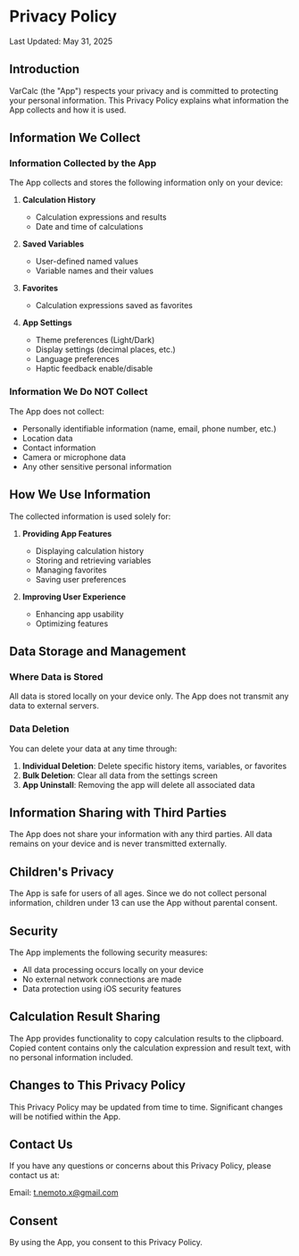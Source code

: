 # Privacy Policy

Last Updated: May 31, 2025

## Introduction

VarCalc (the "App") respects your privacy and is committed to protecting your personal information. This Privacy Policy explains what information the App collects and how it is used.

## Information We Collect

### Information Collected by the App

The App collects and stores the following information only on your device:

1. **Calculation History**
   - Calculation expressions and results
   - Date and time of calculations

2. **Saved Variables**
   - User-defined named values
   - Variable names and their values

3. **Favorites**
   - Calculation expressions saved as favorites

4. **App Settings**
   - Theme preferences (Light/Dark)
   - Display settings (decimal places, etc.)
   - Language preferences
   - Haptic feedback enable/disable

### Information We Do NOT Collect

The App does not collect:

- Personally identifiable information (name, email, phone number, etc.)
- Location data
- Contact information
- Camera or microphone data
- Any other sensitive personal information

## How We Use Information

The collected information is used solely for:

1. **Providing App Features**
   - Displaying calculation history
   - Storing and retrieving variables
   - Managing favorites
   - Saving user preferences

2. **Improving User Experience**
   - Enhancing app usability
   - Optimizing features

## Data Storage and Management

### Where Data is Stored

All data is stored locally on your device only. The App does not transmit any data to external servers.

### Data Deletion

You can delete your data at any time through:

1. **Individual Deletion**: Delete specific history items, variables, or favorites
2. **Bulk Deletion**: Clear all data from the settings screen
3. **App Uninstall**: Removing the app will delete all associated data

## Information Sharing with Third Parties

The App does not share your information with any third parties. All data remains on your device and is never transmitted externally.

## Children's Privacy

The App is safe for users of all ages. Since we do not collect personal information, children under 13 can use the App without parental consent.

## Security

The App implements the following security measures:

- All data processing occurs locally on your device
- No external network connections are made
- Data protection using iOS security features

## Calculation Result Sharing

The App provides functionality to copy calculation results to the clipboard. Copied content contains only the calculation expression and result text, with no personal information included.

## Changes to This Privacy Policy

This Privacy Policy may be updated from time to time. Significant changes will be notified within the App.

## Contact Us

If you have any questions or concerns about this Privacy Policy, please contact us at:

Email: t.nemoto.x@gmail.com

## Consent

By using the App, you consent to this Privacy Policy.
